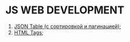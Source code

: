 # JS WEB DEVELOPMENT

1. [JSON Table (с сортировкой и пагинацией)](https://github.com/letova/js-webdev/tree/master/content/json_table);
2. [HTML Tags](https://github.com/letova/js-webdev/tree/master/content/html_tags);